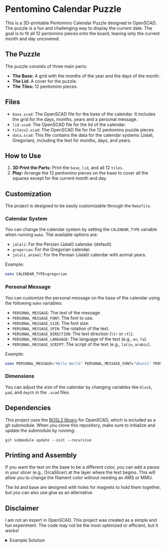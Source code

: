 # Pentomino Calendar Puzzle

This is a 3D-printable Pentomino Calendar Puzzle designed in OpenSCAD. The puzzle is a fun and challenging way to display the current date. The goal is to fit all 12 pentomino pieces onto the board, leaving only the current month and day uncovered.

## The Puzzle

The puzzle consists of three main parts:
- **The Base:** A grid with the months of the year and the days of the month.
- **The Lid:** A cover for the puzzle.
- **The Tiles:** 12 pentomino pieces.

## Files

- `base.scad`: The OpenSCAD file for the base of the calendar. It includes the grid for the days, months, years and a personal message.
- `lid.scad`: The OpenSCAD file for the lid of the calendar.
- `tilesv2.scad`: The OpenSCAD file for the 12 pentomino puzzle pieces.
- `data.scad`: This file contains the data for the calendar systems (Jalali, Gregorian), including the text for months, days, and years.

## How to Use

1.  **3D Print the Parts:** Print the `base`, `lid`, and all 12 `tiles`.
2.  **Play:** Arrange the 12 pentomino pieces on the base to cover all the squares except for the current month and day.

## Customization

The project is designed to be easily customizable through the `Makefile`.

### Calendar System

You can change the calendar system by setting the `CALENDAR_TYPE` variable when running `make`. The available options are:
- `jalali`: For the Persian (Jalali) calendar (default).
- `gregorian`: For the Gregorian calendar.
- `jalali_animal`: For the Persian (Jalali) calendar with animal years.

Example:
```bash
make CALENDAR_TYPE=gregorian
```

### Personal Message

You can customize the personal message on the base of the calendar using the following `make` variables:
- `PERSONAL_MESSAGE`: The text of the message.
- `PERSONAL_MESSAGE_FONT`: The font to use.
- `PERSONAL_MESSAGE_SIZE`: The font size.
- `PERSONAL_MESSAGE_SPIN`: The rotation of the text.
- `PERSONAL_MESSAGE_DIRECTION`: The text direction (`ltr` or `rtl`).
- `PERSONAL_MESSAGE_LANGUAGE`: The language of the text (e.g., `en`, `fa`).
- `PERSONAL_MESSAGE_SCRIPT`: The script of the text (e.g., `latin`, `arabic`).

Example:
```bash
make PERSONAL_MESSAGE="Hello World" PERSONAL_MESSAGE_FONT="Ubuntu" PERSONAL_MESSAGE_DIRECTION="ltr"
```

### Dimensions

You can adjust the size of the calendar by changing variables like `block`, `pad`, and `depth` in the `.scad` files.

## Dependencies

This project uses the [BOSL2 library](https://github.com/revarbat/BOSL2) for OpenSCAD, which is included as a git submodule. When you clone this repository, make sure to initialize and update the submodule by running:
```
git submodule update --init --recursive
```

## Printing and Assembly

If you want the text on the base to be a different color, you can add a pause in your slicer (e.g., OrcaSlicer) at the layer where the text begins. This will allow you to change the filament color without needing an AMS or MMU.

The lid and base are designed with holes for magnets to hold them together, but you can also use glue as an alternative.

## Disclaimer

I am not an expert in OpenSCAD. This project was created as a simple and fun experiment. The code may not be the most optimized or efficient, but it works!

<details>
<summary>Example Solution</summary>

![Pentomino Calendar Solution](images/pentomino-calendar-solution.jpg)
![Pentomino Calendar Solution 2](images/pentomino-calendar-2.jpg)
![Pentomino Calendar Solution 3](images/pentomino-calendar-3.jpg)

</details>